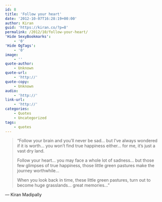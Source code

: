 ```yaml
---
id: 8
title: 'Follow your heart'
date: '2012-10-07T16:28:19+00:00'
author: Kiran
guid: 'https://kiran.co/?p=8'
permalink: /2012/10/follow-your-heart/
'Hide SexyBookmarks':
    - '0'
'Hide OgTags':
    - '0'
image:
    - ''
quote-author:
    - Unknown
quote-url:
    - 'http://'
quote-copy:
    - Unknown
audio:
    - 'http://'
link-url:
    - 'http://'
categories:
    - Quotes
    - Uncategorized
tags:
    - quotes
---
```


> “Follow your brain and you’ll never be sad… but I’ve always wondered if it is worth… you won’t find true happiness either… for me, it’s just a vast dry land.
> 
> Follow your heart… you may face a whole lot of sadness… but those few glimpses of true happiness, those little green pastures make the journey worthwhile…
> 
> When you look back in time, these little green pastures, turn out to become huge grasslands… great memories…”

— Kiran Madipally
